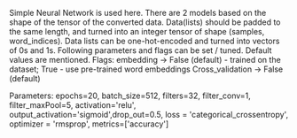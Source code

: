 
Simple Neural Network is used here. There are 2 models based on the shape of the tensor of the converted data. 
Data(lists) should be padded to the same length, and turned into an integer tensor of shape (samples, word_indices).
Data lists can be one-hot-encoded and turned into vectors of 0s and 1s.
Following parameters and flags can be set / tuned. Default values are mentioned.
Flags:
embedding -> False (default) - trained on the dataset; True - use pre-trained word embeddings
Cross_validation -> False (default)

Parameters:
epochs=20, batch_size=512, filters=32, filter_conv=1, filter_maxPool=5, activation='relu', output_activation='sigmoid',drop_out=0.5, loss = 'categorical_crossentropy', optimizer = 'rmsprop', metrics=['accuracy']
